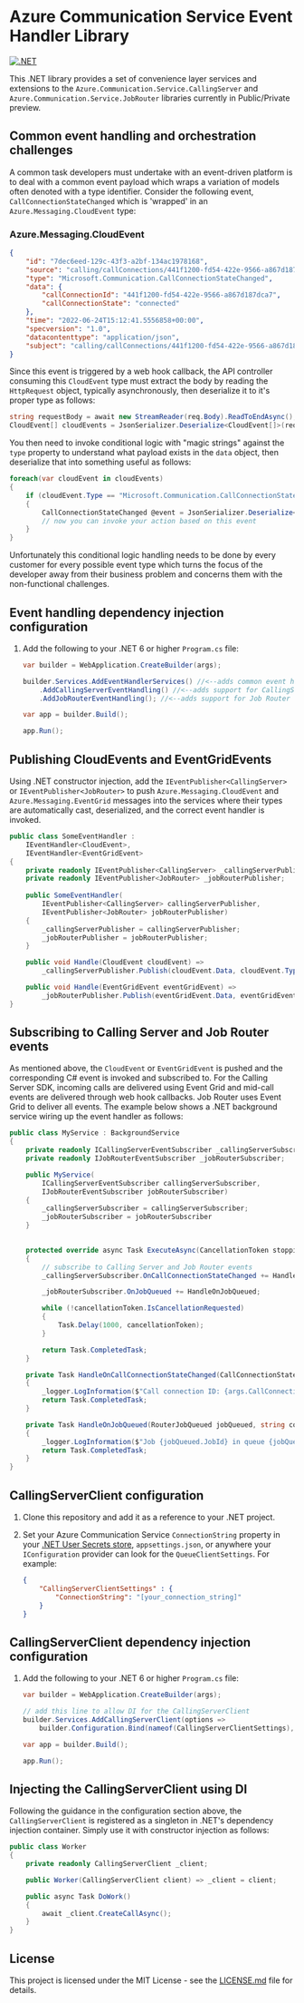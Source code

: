 # Azure Communication Service Event Handler Library

[![.NET](https://github.com/jasonshave/Azure.Communication.Service/actions/workflows/dotnet.yml/badge.svg)](https://github.com/jasonshave/Azure.Communication.Service/actions/workflows/dotnet.yml)

This .NET library provides a set of convenience layer services and extensions to the `Azure.Communication.Service.CallingServer` and `Azure.Communication.Service.JobRouter` libraries currently in Public/Private preview.

## Common event handling and orchestration challenges

A common task developers must undertake with an event-driven platform is to deal with a common event payload which wraps a variation of models often denoted with a type identifier. Consider the following event, `CallConnectionStateChanged` which is 'wrapped' in an `Azure.Messaging.CloudEvent` type:

### Azure.Messaging.CloudEvent

```json
{
    "id": "7dec6eed-129c-43f3-a2bf-134ac1978168",
    "source": "calling/callConnections/441f1200-fd54-422e-9566-a867d187dca7/callState",
    "type": "Microsoft.Communication.CallConnectionStateChanged",
    "data": {
        "callConnectionId": "441f1200-fd54-422e-9566-a867d187dca7",
        "callConnectionState": "connected"
    },
    "time": "2022-06-24T15:12:41.5556858+00:00",
    "specversion": "1.0",
    "datacontenttype": "application/json",
    "subject": "calling/callConnections/441f1200-fd54-422e-9566-a867d187dca7/callState"
}
```

Since this event is triggered by a web hook callback, the API controller consuming this `CloudEvent` type must extract the body by reading the `HttpRequest` object, typically asynchronously, then deserialize it to it's proper type as follows:

```csharp
string requestBody = await new StreamReader(req.Body).ReadToEndAsync();
CloudEvent[] cloudEvents = JsonSerializer.Deserialize<CloudEvent[]>(requestBody);
```

You then need to invoke conditional logic with "magic strings" against the `type` property to understand what payload exists in the `data` object, then deserialize that into something useful as follows:

```csharp
foreach(var cloudEvent in cloudEvents)
{
    if (cloudEvent.Type == "Microsoft.Communication.CallConnectionStateChanged")
    {
        CallConnectionStateChanged @event = JsonSerializer.Deserialize<CallConnectionStateChanged>(cloudEvent.Data);        
        // now you can invoke your action based on this event    
    }
}
```

Unfortunately this conditional logic handling needs to be done by every customer for every possible event type which turns the focus of the developer away from their business problem and concerns them with the non-functional challenges.

## Event handling dependency injection configuration

1. Add the following to your .NET 6 or higher `Program.cs` file:

    ```csharp
    var builder = WebApplication.CreateBuilder(args);

    builder.Services.AddEventHandlerServices() //<--adds common event handling services
        .AddCallingServerEventHandling() //<--adds support for CallingServer SDK events
        .AddJobRouterEventHandling(); //<--adds support for Job Router events
    
    var app = builder.Build();

    app.Run();
    ```

## Publishing CloudEvents and EventGridEvents

Using .NET constructor injection, add the `IEventPublisher<CallingServer>` or `IEventPublisher<JobRouter>` to push `Azure.Messaging.CloudEvent` and `Azure.Messaging.EventGrid` messages into the services where their types are automatically cast, deserialized, and the correct event handler is invoked.

```csharp
public class SomeEventHandler : 
    IEventHandler<CloudEvent>, 
    IEventHandler<EventGridEvent>
{
    private readonly IEventPublisher<CallingServer> _callingServerPublisher;
    private readonly IEventPublisher<JobRouter> _jobRouterPublisher;
    
    public SomeEventHandler(
        IEventPublisher<CallingServer> callingServerPublisher,
        IEventPublisher<JobRouter> jobRouterPublisher)
    {
        _callingServerPublisher = callingServerPublisher;
        _jobRouterPublisher = jobRouterPublisher;
    }

    public void Handle(CloudEvent cloudEvent) =>
        _callingServerPublisher.Publish(cloudEvent.Data, cloudEvent.Type, "myContextId");

    public void Handle(EventGridEvent eventGridEvent) =>
        _jobRouterPublisher.Publish(eventGridEvent.Data, eventGridEvent.EventType);
}
```

## Subscribing to Calling Server and Job Router events

As mentioned above, the `CloudEvent` or `EventGridEvent` is pushed and the corresponding C# event is invoked and subscribed to. For the Calling Server SDK, incoming calls are delivered using Event Grid and mid-call events are delivered through web hook callbacks. Job Router uses Event Grid to deliver all events. The example below shows a .NET background service wiring up the event handler as follows:

```csharp
public class MyService : BackgroundService
{
    private readonly ICallingServerEventSubscriber _callingServerSubscriber;
    private readonly IJobRouterEventSubscriber _jobRouterSubscriber;

    public MyService(
        ICallingServerEventSubscriber callingServerSubscriber,
        IJobRouterEventSubscriber jobRouterSubscriber)
    {
        _callingServerSubscriber = callingServerSubscriber;
        _jobRouterSubscriber = jobRouterSubscriber
    }
    

    protected override async Task ExecuteAsync(CancellationToken stoppingToken)
    {
        // subscribe to Calling Server and Job Router events
        _callingServerSubscriber.OnCallConnectionStateChanged += HandleOnCallConnectionStateChanged;

        _jobRouterSubscriber.OnJobQueued += HandleOnJobQueued;

        while (!cancellationToken.IsCancellationRequested)
        {
            Task.Delay(1000, cancellationToken);
        }

        return Task.CompletedTask;
    }

    private Task HandleOnCallConnectionStateChanged(CallConnectionStateChanged args, string contextId)
    {
        _logger.LogInformation($"Call connection ID: {args.CallConnectionId} | Context: {contextId}");
        return Task.CompletedTask;
    }

    private Task HandleOnJobQueued(RouterJobQueued jobQueued, string contextId)
    {
        _logger.LogInformation($"Job {jobQueued.JobId} in queue {jobQueued.QueueId}")
        return Task.CompletedTask;
    }
}
```

## CallingServerClient configuration

1. Clone this repository and add it as a reference to your .NET project.
2. Set your Azure Communication Service `ConnectionString` property in your [.NET User Secrets store](https://docs.microsoft.com/en-us/aspnet/core/security/app-secrets?view=aspnetcore-6.0&tabs=windows), `appsettings.json`, or anywhere your `IConfiguration` provider can look for the `QueueClientSettings`. For example:

    ```json
    {
        "CallingServerClientSettings" : {
            "ConnectionString": "[your_connection_string]"
        }
    }
    ```

## CallingServerClient dependency injection configuration

1. Add the following to your .NET 6 or higher `Program.cs` file:

    ```csharp
    var builder = WebApplication.CreateBuilder(args);

    // add this line to allow DI for the CallingServerClient
    builder.Services.AddCallingServerClient(options => 
        builder.Configuration.Bind(nameof(CallingServerClientSettings), options));
    
    var app = builder.Build();

    app.Run();
    ```

## Injecting the CallingServerClient using DI

Following the guidance in the configuration section above, the `CallingServerClient` is registered as a singleton in .NET's dependency injection container. Simply use it with constructor injection as follows:

```csharp
public class Worker
{
    private readonly CallingServerClient _client;

    public Worker(CallingServerClient client) => _client = client;

    public async Task DoWork()
    {
        await _client.CreateCallAsync();
    }
}
```

## License

This project is licensed under the MIT License - see the [LICENSE.md](license.md) file for details.
